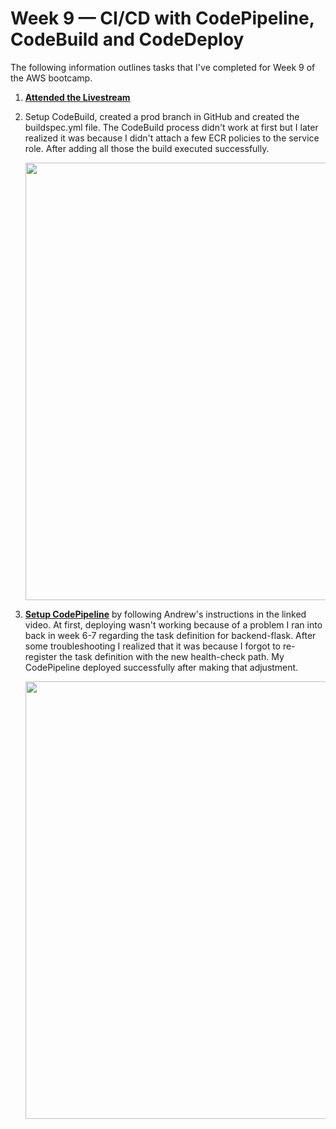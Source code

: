 # Week 9 — CI/CD with CodePipeline, CodeBuild and CodeDeploy

The following information outlines tasks that I've completed for Week 9 of the AWS bootcamp.

1. **[Attended the Livestream](https://www.youtube.com/watch?v=DLYfI0ehMZE&list=PLBfufR7vyJJ7k25byhRXJldB5AiwgNnWv&index=81&pp=iAQB)**

2. Setup CodeBuild, created a prod branch in GitHub and created the buildspec.yml file. The CodeBuild process didn't work at first but I later realized it was because I didn't attach a few ECR policies to the service role. After adding all those the build executed successfully.

     <img src=https://user-images.githubusercontent.com/20970865/233215886-df93eba0-4edb-47ef-a668-d40ed9f0b501.PNG width=700>

3. **[Setup CodePipeline](https://www.youtube.com/watch?v=EAudiRT9Alw&list=PLBfufR7vyJJ7k25byhRXJldB5AiwgNnWv&index=83&pp=iAQB)** by following Andrew's instructions in the linked video. At first, deploying wasn't working because of a problem I ran into back in week 6-7 regarding the task definition for backend-flask. After some troubleshooting I realized that it was because I forgot to re-register the task definition with the new health-check path. My CodePipeline deployed successfully after making that adjustment.

      <img src=https://user-images.githubusercontent.com/20970865/233216000-b838c6f9-68c8-48c6-bb58-e1637087148c.PNG width=700>
